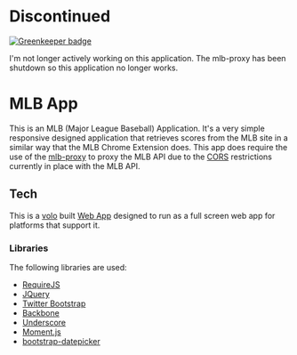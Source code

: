 # Discontinued

[![Greenkeeper badge](https://badges.greenkeeper.io/clarkbw/mlb.svg)](https://greenkeeper.io/)

I'm not longer actively working on this application.  The mlb-proxy has been shutdown so this application no longer works.

# MLB App

This is an MLB (Major League Baseball) Application.  It's a very simple responsive designed application that retrieves scores from the MLB site in a similar way that the MLB Chrome Extension does.  This app does require the use of the [mlb-proxy](https://github.com/clarkbw/mlb-proxy/) to proxy the MLB API due to the [CORS](http://en.wikipedia.org/wiki/Cross-origin_resource_sharing) restrictions currently in place with the MLB API.

## Tech

This is a [volo](https://github.com/volojs/volo) built [Web App](https://developer.mozilla.org/en-US/apps) designed to run as a full screen web app for platforms that support it.

### Libraries

The following libraries are used:

* [RequireJS](http://requirejs.org/)
* [JQuery](http://jquery.com/)
* [Twitter Bootstrap](http://twitter.github.com/bootstrap/) 
* [Backbone](http://backbonejs.org/)
* [Underscore](http://documentcloud.github.com/underscore/)
* [Moment.js](http://momentjs.com/)
* [bootstrap-datepicker](https://github.com/eternicode/bootstrap-datepicker/)



